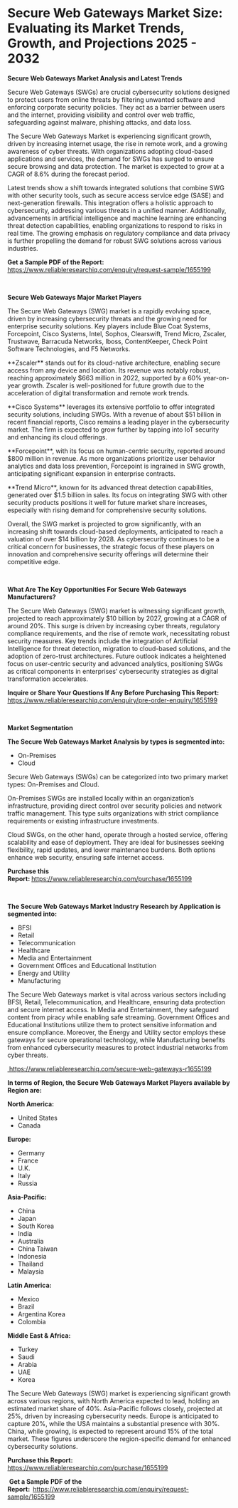 <p><h1>Secure Web Gateways Market Size: Evaluating its Market Trends, Growth, and Projections 2025 - 2032</h1></p><p><strong>Secure Web Gateways Market Analysis and Latest Trends</strong></p>
<p><p>Secure Web Gateways (SWGs) are crucial cybersecurity solutions designed to protect users from online threats by filtering unwanted software and enforcing corporate security policies. They act as a barrier between users and the internet, providing visibility and control over web traffic, safeguarding against malware, phishing attacks, and data loss.</p><p>The Secure Web Gateways Market is experiencing significant growth, driven by increasing internet usage, the rise in remote work, and a growing awareness of cyber threats. With organizations adopting cloud-based applications and services, the demand for SWGs has surged to ensure secure browsing and data protection. The market is expected to grow at a CAGR of 8.6% during the forecast period. </p><p>Latest trends show a shift towards integrated solutions that combine SWG with other security tools, such as secure access service edge (SASE) and next-generation firewalls. This integration offers a holistic approach to cybersecurity, addressing various threats in a unified manner. Additionally, advancements in artificial intelligence and machine learning are enhancing threat detection capabilities, enabling organizations to respond to risks in real time. The growing emphasis on regulatory compliance and data privacy is further propelling the demand for robust SWG solutions across various industries.</p></p>
<p><strong>Get a Sample PDF of the Report:&nbsp;</strong> <a href="https://www.reliableresearchiq.com/enquiry/request-sample/1655199?utm_campaign=1870&utm_medium=2&utm_source=Github&utm_content=ia&utm_term=18042025&utm_id=secure-web-gateways">https://www.reliableresearchiq.com/enquiry/request-sample/1655199</a></p>
<p>&nbsp;</p>
<p><strong>Secure Web Gateways Major Market Players</strong></p>
<p><p>The Secure Web Gateways (SWG) market is a rapidly evolving space, driven by increasing cybersecurity threats and the growing need for enterprise security solutions. Key players include Blue Coat Systems, Forcepoint, Cisco Systems, Intel, Sophos, Clearswift, Trend Micro, Zscaler, Trustwave, Barracuda Networks, Iboss, ContentKeeper, Check Point Software Technologies, and F5 Networks.</p><p>**Zscaler** stands out for its cloud-native architecture, enabling secure access from any device and location. Its revenue was notably robust, reaching approximately $663 million in 2022, supported by a 60% year-on-year growth. Zscaler is well-positioned for future growth due to the acceleration of digital transformation and remote work trends.</p><p>**Cisco Systems** leverages its extensive portfolio to offer integrated security solutions, including SWGs. With a revenue of about $51 billion in recent financial reports, Cisco remains a leading player in the cybersecurity market. The firm is expected to grow further by tapping into IoT security and enhancing its cloud offerings.</p><p>**Forcepoint**, with its focus on human-centric security, reported around $800 million in revenue. As more organizations prioritize user behavior analytics and data loss prevention, Forcepoint is ingrained in SWG growth, anticipating significant expansion in enterprise contracts.</p><p>**Trend Micro**, known for its advanced threat detection capabilities, generated over $1.5 billion in sales. Its focus on integrating SWG with other security products positions it well for future market share increases, especially with rising demand for comprehensive security solutions.</p><p>Overall, the SWG market is projected to grow significantly, with an increasing shift towards cloud-based deployments, anticipated to reach a valuation of over $14 billion by 2028. As cybersecurity continues to be a critical concern for businesses, the strategic focus of these players on innovation and comprehensive security offerings will determine their competitive edge.</p></p>
<p>&nbsp;</p>
<p><strong>What Are The Key Opportunities For Secure Web Gateways Manufacturers?</strong></p>
<p><p>The Secure Web Gateways (SWG) market is witnessing significant growth, projected to reach approximately $10 billion by 2027, growing at a CAGR of around 20%. This surge is driven by increasing cyber threats, regulatory compliance requirements, and the rise of remote work, necessitating robust security measures. Key trends include the integration of Artificial Intelligence for threat detection, migration to cloud-based solutions, and the adoption of zero-trust architectures. Future outlook indicates a heightened focus on user-centric security and advanced analytics, positioning SWGs as critical components in enterprises’ cybersecurity strategies as digital transformation accelerates.</p></p>
<p><strong>Inquire or Share Your Questions If Any Before Purchasing This Report:</strong> <a href="https://www.reliableresearchiq.com/enquiry/pre-order-enquiry/1655199?utm_campaign=1870&utm_medium=2&utm_source=Github&utm_content=ia&utm_term=18042025&utm_id=secure-web-gateways">https://www.reliableresearchiq.com/enquiry/pre-order-enquiry/1655199</a></p>
<p>&nbsp;</p>
<p><strong>Market Segmentation</strong></p>
<p><strong>The Secure Web Gateways Market Analysis by types is segmented into:</strong></p>
<p><ul><li>On-Premises</li><li>Cloud</li></ul></p>
<p><p>Secure Web Gateways (SWGs) can be categorized into two primary market types: On-Premises and Cloud. </p><p>On-Premises SWGs are installed locally within an organization’s infrastructure, providing direct control over security policies and network traffic management. This type suits organizations with strict compliance requirements or existing infrastructure investments. </p><p>Cloud SWGs, on the other hand, operate through a hosted service, offering scalability and ease of deployment. They are ideal for businesses seeking flexibility, rapid updates, and lower maintenance burdens. Both options enhance web security, ensuring safe internet access.</p></p>
<p><strong>Purchase this Report:&nbsp;</strong><a href="https://www.reliableresearchiq.com/purchase/1655199?utm_campaign=1870&utm_medium=2&utm_source=Github&utm_content=ia&utm_term=18042025&utm_id=secure-web-gateways">https://www.reliableresearchiq.com/purchase/1655199</a></p>
<p>&nbsp;</p>
<p><strong>The Secure Web Gateways Market Industry Research by Application is segmented into:</strong></p>
<p><ul><li>BFSI</li><li>Retail</li><li>Telecommunication</li><li>Healthcare</li><li>Media and Entertainment</li><li>Government Offices and Educational Institution</li><li>Energy and Utility</li><li>Manufacturing</li></ul></p>
<p><p>The Secure Web Gateways market is vital across various sectors including BFSI, Retail, Telecommunication, and Healthcare, ensuring data protection and secure internet access. In Media and Entertainment, they safeguard content from piracy while enabling safe streaming. Government Offices and Educational Institutions utilize them to protect sensitive information and ensure compliance. Moreover, the Energy and Utility sector employs these gateways for secure operational technology, while Manufacturing benefits from enhanced cybersecurity measures to protect industrial networks from cyber threats.</p></p>
<p><a href="https://www.reliableresearchiq.com/secure-web-gateways-r1655199?utm_campaign=1870&utm_medium=2&utm_source=Github&utm_content=ia&utm_term=18042025&utm_id=secure-web-gateways">&nbsp;https://www.reliableresearchiq.com/secure-web-gateways-r1655199</a></p>
<p><strong>In terms of Region, the Secure Web Gateways Market Players available by Region are:</strong></p>
<p>
    <p> <strong> North America: </strong>
        <ul>
            <li>United States</li>
            <li>Canada</li>
        </ul>
        </p> 
    <p> <strong> Europe: </strong>
        <ul>
            <li>Germany</li>
            <li>France</li>
            <li>U.K.</li>
            <li>Italy</li>
            <li>Russia</li>
        </ul>
        </p> 
    <p> <strong> Asia-Pacific: </strong>
        <ul>
            <li>China</li>
            <li>Japan</li>
            <li>South Korea</li>
            <li>India</li>
            <li>Australia</li>
            <li>China Taiwan</li>
            <li>Indonesia</li>
            <li>Thailand</li>
            <li>Malaysia</li>
        </ul>
        </p> 
    <p> <strong> Latin America: </strong>
        <ul>
            <li>Mexico</li>
            <li>Brazil</li>
            <li>Argentina Korea</li>
            <li>Colombia</li>
        </ul>
        </p> 
    <p> <strong> Middle East & Africa: </strong>
        <ul>
            <li>Turkey</li>
            <li>Saudi</li>
            <li>Arabia</li>
            <li>UAE</li>
            <li>Korea</li>
        </ul>
    </p>
    </p>
<p><p>The Secure Web Gateways (SWG) market is experiencing significant growth across various regions, with North America expected to lead, holding an estimated market share of 40%. Asia-Pacific follows closely, projected at 25%, driven by increasing cybersecurity needs. Europe is anticipated to capture 20%, while the USA maintains a substantial presence with 30%. China, while growing, is expected to represent around 15% of the total market. These figures underscore the region-specific demand for enhanced cybersecurity solutions.</p></p>
<p><strong>Purchase this Report: </strong><a href="https://www.reliableresearchiq.com/purchase/1655199?utm_campaign=1870&utm_medium=2&utm_source=Github&utm_content=ia&utm_term=18042025&utm_id=secure-web-gateways">https://www.reliableresearchiq.com/purchase/1655199</a></p>
<p>&nbsp;<strong>Get a Sample PDF of the Report:&nbsp;&nbsp;</strong><a href="https://www.reliableresearchiq.com/enquiry/request-sample/1655199?utm_campaign=1870&utm_medium=2&utm_source=Github&utm_content=ia&utm_term=18042025&utm_id=secure-web-gateways">https://www.reliableresearchiq.com/enquiry/request-sample/1655199</a></p>
<p><strong></strong></p>
<p><p></p><p></p><p></p></p>